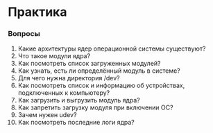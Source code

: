 # Практика

### Вопросы

1. Какие архитектуры ядер операционной системы существуют?
2. Что такое модули ядра?
3. Как посмотреть список загруженных модулей?
4. Как узнать, есть ли определённый модуль в системе?
5. Для чего нужна директория /dev?
6. Как посмотреть список и информацию об устройствах, подключенных к компьютеру?
7. Как загрузить и выгрузить модуль ядра?
8. Как запретить загрузку модуля при включении ОС?
9. Зачем нужен udev?
10. Как посмотреть последние логи ядра?